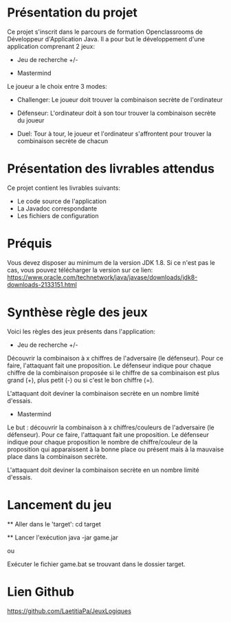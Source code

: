# Présentation du projet  


Ce projet s'inscrit dans le parcours de formation Openclassrooms de Développeur d'Application Java.
Il a pour but le développement d'une application comprenant 2 jeux:

- Jeu de recherche +/-

- Mastermind

Le joueur a le choix entre 3 modes:

- Challenger: Le joueur doit trouver la combinaison secrète de l'ordinateur

- Défenseur: L'ordinateur doit à son tour trouver la combinaison secrète du joueur

- Duel: Tour à tour, le joueur et l'ordinateur s'affrontent pour trouver la combinaison secrète de chacun


# Présentation des livrables attendus

Ce projet contient les livrables suivants:

- Le code source de l'application
- La Javadoc correspondante
- Les fichiers de configuration


# Préquis

Vous devez disposer au minimum de la version JDK 1.8.
Si ce n'est pas le cas, vous pouvez télécharger la version sur ce lien: https://www.oracle.com/technetwork/java/javase/downloads/jdk8-downloads-2133151.html



# Synthèse règle des jeux

Voici les règles des jeux présents dans l'application:


- Jeu de recherche +/-

Découvrir la combinaison à x chiffres de l'adversaire (le défenseur). Pour ce faire, l'attaquant fait une proposition. 
Le défenseur indique pour chaque chiffre de la combinaison proposée si le chiffre de sa combinaison est plus grand (+), plus petit (-) ou si c'est le bon chiffre (=).

L'attaquant doit deviner la combinaison secrète en un nombre limité d'essais.

- Mastermind

Le but : découvrir la combinaison à x chiffres/couleurs de l'adversaire (le défenseur). Pour ce faire, l'attaquant fait une proposition. 
Le défenseur indique pour chaque proposition le nombre de chiffre/couleur de la proposition qui apparaissent à la bonne place ou présent mais à la mauvaise place dans la combinaison secrète.

L'attaquant doit deviner la combinaison secrète en un nombre limité d'essais.


# Lancement du jeu

** Aller dans le 'target':
cd  target

** Lancer l'exécution
java -jar  game.jar

ou 

Exécuter le fichier game.bat se trouvant dans le dossier target.


# Lien Github

https://github.com/LaetitiaPa/JeuxLogiques

